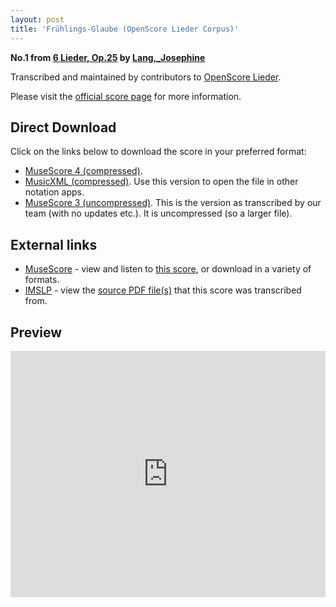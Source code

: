 ```yaml
---
layout: post
title: 'Frühlings-Glaube (OpenScore Lieder Corpus)'
---
```


__No.1 from [6 Lieder, Op.25](https://fourscoreandmore.org/OpenScore/Lang%2C_Josephine/6_Lieder%2C_Op.25/) by [Lang,_Josephine](https://fourscoreandmore.org/OpenScore/Lang%2C_Josephine)__

Transcribed and maintained by contributors to [OpenScore Lieder].

Please visit the [official score page] for more information.

[official score page]: https://musescore.com/openscore-lieder-corpus/scores/5105407
[OpenScore Lieder]: https://musescore.com/openscore-lieder-corpus

## Direct Download

Click on the links below to download the score in your preferred format:
- [MuseScore 4 (compressed)](https://fourscoreandmore.org/OpenScore/Lang%2C_Josephine/6_Lieder%2C_Op.25/1_Fr%C3%BChlings-Glaube.mscz).
- [MusicXML (compressed)](https://fourscoreandmore.org/OpenScore/Lang%2C_Josephine/6_Lieder%2C_Op.25/1_Fr%C3%BChlings-Glaube.mxl). Use this version to open the file in other notation apps.
- [MuseScore 3 (uncompressed)](https://raw.githubusercontent.com/OpenScore/Lieder/refs/heads/main/scores/Lang%2C_Josephine/6_Lieder%2C_Op.25/1_Fr%C3%BChlings-Glaube/lc5105407.mscx). This is the version as transcribed by our team (with no updates etc.). It is uncompressed (so a larger file).

## External links

- [MuseScore] - view and listen to [this score][MuseScore], or download in a variety of formats.
- [IMSLP] - view the [source PDF file(s)][IMSLP] that this score was transcribed from.

[MuseScore]: https://musescore.com/score/5105407
[IMSLP]: https://imslp.org/wiki/Special:ReverseLookup/98716

## Preview

<iframe width="100%" height="394" src="https://musescore.com/openscore-lieder-corpus/scores/5105407/embed" frameborder="0" allowfullscreen allow="autoplay; fullscreen"></iframe>
